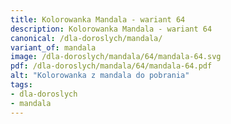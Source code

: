 ```yaml
---
title: Kolorowanka Mandala - wariant 64
description: Kolorowanka Mandala - wariant 64
canonical: /dla-doroslych/mandala/
variant_of: mandala
image: /dla-doroslych/mandala/64/mandala-64.svg
pdf: /dla-doroslych/mandala/64/mandala-64.pdf
alt: "Kolorowanka z mandala do pobrania"
tags:
- dla-doroslych
- mandala
---
```

